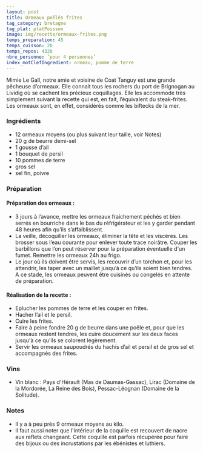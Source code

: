 ```yaml
---
layout: post
title: Ormeaux poêlés frites
tag_category: bretagne
tag_plat: platPoisson
image: img/recette/ormeaux-frites.png
temps_preparation: 45
temps_cuisson: 20
temps_repos: 4320
nbre_personne: ‘pour 4 personnes’
index_motClefIngredient: ormeau, pomme de terre
---
```

Mimie Le Gall, notre amie et voisine de Coat Tanguy est une grande pêcheuse d’ormeaux. Elle connait tous les rochers du port de Brignogan au Lividig où se cachent les précieux coquillages. Elle les accommode très simplement suivant la recette qui est, en fait, l’équivalent du steak-frites. Les ormeaux sont, en effet, considérés comme les biftecks de la mer.

### Ingrédients
* 12 ormeaux moyens (ou plus suivant leur taille, voir Notes)
* 20 g de beurre demi-sel
* 1 gousse d’ail
* 1 bouquet de persil
* 10 pommes de terre
* gros sel
* sel fin, poivre

### Préparation
#### Préparation des ormeaux :
* 3 jours à l’avance, mettre les ormeaux fraichement péchés et bien serrés en bourriche dans le bas du réfrigérateur et les y garder pendant 48 heures  afin qu’ils s’affaiblissent.
* La veille, décoquiller les ormeaux, éliminer la tête et les viscères. Les brosser sous l’eau courante pour enlever toute trace noirâtre. Couper les barbillons que l’on peut réserver pour la préparation éventuelle d'un fumet. Remettre les ormeaux 24h au frigo.
* Le jour où ils doivent être servis, les recouvrir d’un torchon et, pour les attendrir, les taper avec un maillet jusqu’à ce qu’ils soient bien tendres. A ce stade, les ormeaux peuvent être cuisinés ou congelés en attente de préparation.

#### Réalisation de la recette :
* Eplucher les pommes de terre et les couper en frites.
* Hacher l’ail et le persil.
* Cuire les frites.
* Faire à peine fondre 20 g de beurre dans une poêle et, pour que les ormeaux restent tendres, les cuire doucement sur les deux faces jusqu'à ce qu'ils se colorent légèrement.
* Servir les ormeaux saupoudrés du hachis d’ail et persil et de gros sel et accompagnés des frites.  

### Vins
* Vin blanc : Pays d'Hérault (Mas de Daumas-Gassac), Lirac (Domaine de la Mordorée, La Reine des Bois), Pessac-Léognan (Domaine de la Solitude).

### Notes
* Il y a à peu près 9 ormeaux moyens au kilo.
* Il faut aussi noter que l'intérieur de la coquille est recouvert de nacre aux reflets changeant. Cette coquille est parfois récupérée pour faire des bijoux ou des incrustations par les ébénistes et luthiers.
